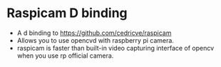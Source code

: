 # Raspicam D binding

- A d binding to https://github.com/cedricve/raspicam
- Allows you to use opencvd with raspberry pi camera.
- raspicam is faster than built-in video capturing interface of opencv when you use rp official camera.
